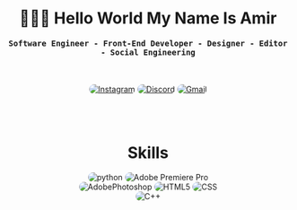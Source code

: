 <div align="center">
<h1>👨🏻‍💻 Hello World My Name Is Amir
</h1>
</div>


<div align="center">
<h4 align="center"><samp> Software Engineer - Front-End Developer - Designer - Editor - Social Engineering</samp></h4>
</div>

<br>

<p align="center">
    <a href="https://instagram.com/pa9daa"><img src="https://img.shields.io/badge/Instagram-171717?style=for-the-badge&logo=instagram&logoColor=fff" style="border-radius:15px" alt="Instagram"></a>
    <a href="https://discord.com/users/249383958289186816"><img src="https://img.shields.io/badge/Discord-171717?style=for-the-badge&logo=discord&logoColor=fff" style="border-radius:15px" alt="Discord"></a>
    <a href="mailto:ayhername@gmail.com"><img src="https://img.shields.io/badge/Gmail-171717?style=for-the-badge&logo=gmail&logoColor=fff" alt="Gmail" style="border-radius:15px"></a>
</p>

<br><br>

<h1 align="center">
    Skills
</h1>

<div align="center">
    <img src="https://img.shields.io/badge/python-171717?style=for-the-badge&logo=python&logoColor=fff" alt="python" style="border-radius:15px"/>
    <img src="https://img.shields.io/badge/Adobe%20premier%20pro-171717?style=for-the-badge&logo=AdobePremierePro&logoColor=fff" alt="Adobe Premiere Pro" style="border-radius:15px"/>
<br/>
    <img src="https://img.shields.io/badge/Adobephotoshop-171717?style=for-the-badge&logo=adobephotoshop&logoColor=fff" alt="AdobePhotoshop" style="border-radius:15px"/>
    <img src="https://img.shields.io/badge/HTML5-171717?style=for-the-badge&logo=html5&logoColor=fff" alt="HTML5" style="border-radius:15px"/>
    <img src="https://img.shields.io/badge/CSS-171717?style=for-the-badge&logo=css3&logoColor=fff" alt="CSS" style="border-radius:15px"/>
<br>
    <img src="https://img.shields.io/badge/C++-171717?style=for-the-badge&logo=cplusplus&logoColor=fff" alt="C++" style="border-radius:15px"/>
</div>
<br><br>



<br><br>

